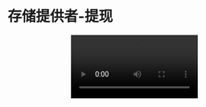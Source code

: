 # 存储提供者-提现

<div style="text-align:center;">
<video width="50%" controls autoplay>
  <source src="./assets/video/minerwithdraw.mp4" type="video/mp4">
</video>
</div>